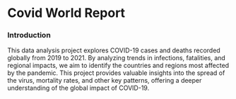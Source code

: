 # Covid World Report

### Introduction
This data analysis project explores COVID-19 cases and deaths recorded globally from 2019 to 2021. 
By analyzing trends in infections, fatalities, and regional impacts, we aim to identify the countries and regions most affected by the pandemic. 
This project provides valuable insights into the spread of the virus, mortality rates, and other key patterns, offering a deeper understanding of the global impact of COVID-19.
